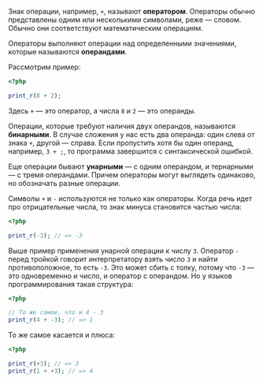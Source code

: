 Знак операции, например, `+`, называют **оператором**. Операторы обычно представлены одним или несколькими символами, реже — словом. Обычно они соответствуют математическим операциям.

Операторы выполняют операции над определенными значениями, которые называются **операндами**.

Рассмотрим пример:

```php
<?php

print_r(8 + 2);
```

Здесь `+` — это оператор, а числа `8` и `2` — это операнды.

Операции, которые требуют наличия двух операндов, называются **бинарными**. В случае сложения у нас есть два операнда: один слева от знака `+`, другой — справа. Если пропустить хотя бы один операнд, например, `3 + ;`, то программа завершится с синтаксической ошибкой.

Еще операции бывают **унарными** — с одним операндом, и тернарными — с тремя операндами. Причем операторы могут выглядеть одинаково, но обозначать разные операции.

Символы `+` и `-` используются не только как операторы. Когда речь идет про отрицательные числа, то знак минуса становится частью числа:

```php
<?php

print_r(-3); // => -3
```

Выше пример применения унарной операции к числу `3`. Оператор `-` перед тройкой говорит интерпретатору взять число `3` и найти противоположное, то есть `-3`. Это может сбить с толку, потому что `-3` — это одновременно и число, и оператор с операндом. Но у языков программирования такая структура:

```php
<?php

// То же самое, что и 4 - 3
print_r(4 + -3); // => 1
```

То же самое касается и плюса:

```php
<?php

print_r(+3); // => 3
print_r(1 + +3); // => 4
```
